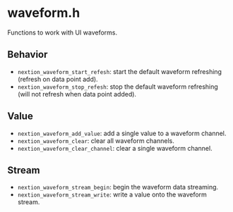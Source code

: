 # waveform.h

Functions to work with UI waveforms.

## Behavior

* ```nextion_waveform_start_refesh```: start the default waveform refreshing (refresh on data point add).
* ```nextion_waveform_stop_refesh```: stop the default waveform refreshing (will not refresh when data point added).

## Value

* ```nextion_waveform_add_value```: add a single value to a waveform channel.
* ```nextion_waveform_clear```: clear all waveform channels.
* ```nextion_waveform_clear_channel```: clear a single waveform channel.

## Stream

* ```nextion_waveform_stream_begin```: begin the waveform data streaming.
* ```nextion_waveform_stream_write```: write a value onto the waveform stream.
